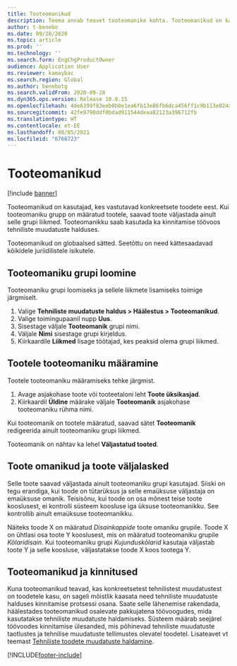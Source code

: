 ```yaml
---
title: Tooteomanikud
description: Teema annab teavet tooteomanike kohta. Tooteomanikud on kasutajad, kes vastutavad konkreetsete toodete eest. Neid tooteid saavad väljastada ainult grupi liikmed. Tooteomanikku saab kasutada ka kinnitamise töövoos.
author: t-benebo
ms.date: 09/28/2020
ms.topic: article
ms.prod: ''
ms.technology: ''
ms.search.form: EngChgProductOwner
audience: Application User
ms.reviewer: kamaybac
ms.search.region: Global
ms.author: benebotg
ms.search.validFrom: 2020-09-28
ms.dyn365.ops.version: Release 10.0.15
ms.openlocfilehash: 4de6399f83eeb0b0e1ea6fb13e86fb6dca456ff1c9b113e024afec97cc5b68af
ms.sourcegitcommit: 42fe9790ddf0bdad911544deaa82123a396712fb
ms.translationtype: HT
ms.contentlocale: et-EE
ms.lasthandoff: 08/05/2021
ms.locfileid: "6766723"
---
```

# <a name="product-owners"></a>Tooteomanikud

[!include [banner](../includes/banner.md)]

Tooteomanikud on kasutajad, kes vastutavad konkreetsete toodete eest. Kui tooteomaniku grupp on määratud tootele, saavad toote väljastada ainult selle grupi liikmed. Tooteomanikku saab kasutada ka kinnitamise töövoos tehniliste muudatuste halduses.

Tooteomanikud on globaalsed sätted. Seetõttu on need kättesaadavad kõikidele juriidilistele isikutele.

## <a name="create-a-product-owner-group"></a>Tooteomaniku grupi loomine

Tooteomaniku grupi loomiseks ja sellele liikmete lisamiseks toimige järgmiselt.

1. Valige **Tehniliste muudatuste haldus \> Häälestus \> Tooteomanikud**.
2. Valige toimingupaanil nupp **Uus**.
3. Sisestage väljale **Tooteomanik** grupi nimi.
4. Väljale **Nimi** sisestage grupi kirjeldus.
5. Kiirkaardile **Liikmed** lisage töötajad, kes peaksid olema grupi liikmed.

## <a name="assign-a-product-owner-to-a-product"></a>Tootele tooteomaniku määramine

Tootele tooteomaniku määramiseks tehke järgmist.

1. Avage asjakohase toote või tooteetaloni leht **Toote üksikasjad**.
1. Kiirkaardil **Üldine** määrake väljale **Tooteomanik** asjakohase tooteomaniku rühma nimi.

Kui tooteomanik on tootele määratud, saavad sätet **Tooteomanik** redigeerida ainult tooteomaniku grupi liikmed.

Tooteomanik on nähtav ka lehel **Väljastatud tooted**.

## <a name="product-owners-and-product-releases"></a>Toote omanikud ja toote väljalasked

Selle toote saavad väljastada ainult tooteomaniku grupi kasutajad. Siiski on tegu erandiga, kui toode on tütarüksus ja selle emaüksuse väljastaja on emaüksuse omanik. Teisisõnu, kui toode on osa mõnest teise toote kooslusest, ei kontrolli süsteem koosluse iga üksuse tooteomanikku. See kontrollib ainult emaüksuse tooteomanikku.

Näiteks toode X on määratud *Disainkappide* toote omaniku grupile. Toode X on ühtlasi osa toote Y kooslusest, mis on määratud tooteomaniku grupile *Kõlaridisain*. Kui tooteomaniku grupi *Kujunduskõlarid* kasutaja väljastab toote Y ja selle koosluse, väljastatakse toode X koos tootega Y.

## <a name="product-owners-and-approvals"></a>Tooteomanikud ja kinnitused

Kuna tooteomanikud teavad, kas konkreetsetest tehnilistest muudatustest on toodetele kasu, on sageli mõistlik kaasata need tehniliste muudatuste halduses kinnitamise protsessi osana. Saate selle lähenemise rakendada, häälestades tooteomanikud osalevate pakkujatena töövoogudes, mida kasutatakse tehniliste muudatuste haldamiseks. Süsteem määrab seejärel töövoodes kinnitamise ülesanded, mis põhinevad tehniliste muudatuste taotlustes ja tehnilise muudatuste tellimustes olevatel toodetel. Lisateavet vt teemast [Tehniliste toodete muudatuste haldamine](engineering-change-management.md).


[!INCLUDE[footer-include](../../includes/footer-banner.md)]